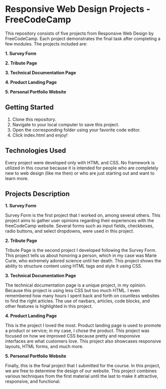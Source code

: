 
# Responsive Web Design Projects - FreeCodeCamp

This repository consists of five projects from Responsive Web Design by FreeCodeCamp. Each project demonstrates the final task after completing a few modules. The projects included are:

**1. Survey Form**

**2. Tribute Page**

**3. Technical Documentation Page**

**4. Product Landing Page**

**5. Personal Portfolio Website**



## Getting Started

1. Clone this repository.
2. Navigate to your local computer to save this project.
3. Open the corresponding folder using your favorite code editor.
4. Click index.html and enjoy!
## Technologies Used

Every project were developed only with HTML and CSS. No framework is utilized in this course because it is intended for people who are completely new to web design (like me then) or who are just starting out and want to learn more.
## Projects Description

**1. Survey Form**

Survey Form is the first project that I worked on, among several others. This project aims to gather user opinions regarding their experiences with the freeCodeCamp website. Several forms such as input fields, checkboxes, radio buttons, and select dropdowns, were used in this project.

**2. Tribute Page**

Tribute Page is the second project I developed following the Survey Form. This project tells us about honoring a person, which in my case was Marie Curie, who extremely adored science until her death. This project shows the ability to structure content using HTML tags and style it using CSS.

**3. Technical Documentation Page**

The technical documentation page is a unique project, in my opinion. Because this project is using less CSS but too much HTML. I even remembered how many hours I spent back and forth on countless websites to find the right articles. The use of navbars, articles, code blocks, and other features is highlighted in this project.

**4. Product Landing Page**

This is the project I loved the most. Product landing page is used to promote a product or service; in my case, I chose the product. This project was focused on how we improved CSS because pretty and responsive interfaces are what customers love. This project also showcases responsive layouts, HTML forms, and much more.

**5. Personal Portfolio Website**

Finally, this is the final project that I submitted for the course. In this project, we are free to determine the design of our website. This project combines various techniques from the first material until the last to make it attractive, responsive, and functional.
